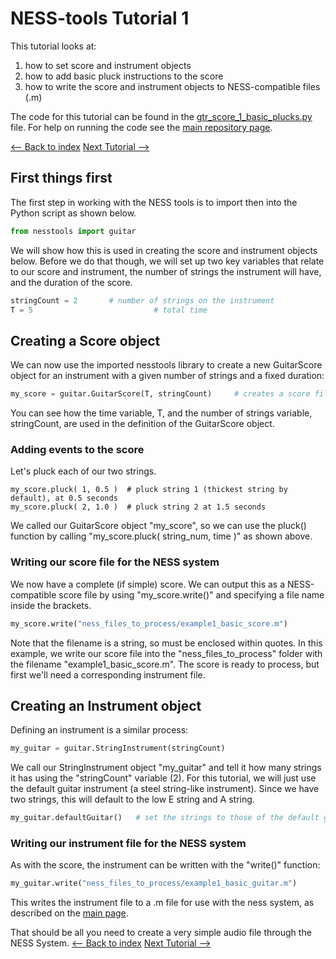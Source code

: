 # NESS-tools Tutorial 1

This tutorial looks at:

1. how to set score and instrument objects
2. how to add basic pluck instructions to the score
3. how to write the score and instrument objects to NESS-compatible files (.m)

The code for this tutorial can be found in the [gtr_score_1_basic_plucks.py](https://github.com/tommmmudd/ness-tools/blob/master/gtr_score_1_basic_plucks.py) file. For help on running the code see the [main repository page](https://tommmmudd.github.io/ness-tools/).

[<-- Back to index](https://tommmmudd.github.io/ness-tools/)  [Next Tutorial -->](https://tommmmudd.github.io/ness-tools/tutorials/tutorial2)

## First things first
The first step in working with the NESS tools is to import then into the Python script as shown below.

```python
from nesstools import guitar
```
We will show how this is used in creating the score and instrument objects below. Before we do that though, we will set up two key variables that relate to our score and instrument, the number of strings the instrument will have, and the duration of the score.

```python
stringCount = 2       # number of strings on the instrument
T = 5					        # total time
```

## Creating a Score object
We can now use the imported nesstools library to create a new GuitarScore object for an instrument with a given number of strings and a fixed duration:
```python
my_score = guitar.GuitarScore(T, stringCount)     # creates a score file using the imported lib and the two variables defined above
```
You can see how the time variable, T, and the number of strings variable, stringCount, are used in the definition of the GuitarScore object.

### Adding events to the score
Let's pluck each of our two strings. 
```
my_score.pluck( 1, 0.5 )  # pluck string 1 (thickest string by default), at 0.5 seconds
my_score.pluck( 2, 1.0 )  # pluck string 2 at 1.5 seconds
```
We called our GuitarScore object "my_score", so we can use the pluck() function by calling "my_score.pluck( string_num, time )" as shown above.

### Writing our score file for the NESS system
We now have a complete (if simple) score. We can output this as a NESS-compatible score file by using "my_score.write()" and specifying a file name inside the brackets.
```python
my_score.write("ness_files_to_process/example1_basic_score.m")
```
Note that the filename is a string, so must be enclosed within quotes. In this example, we write our score file into the "ness_files_to_process" folder with the filename "example1_basic_score.m". The score is ready to process, but first we'll need a corresponding instrument file.

## Creating an Instrument object
Defining an instrument is a similar process:
```python
my_guitar = guitar.StringInstrument(stringCount)
```
We call our StringInstrument object "my_guitar" and tell it how many strings it has using the "stringCount" variable (2). For this tutorial, we will just use the default guitar instrument (a steel string-like instrument). Since we have two strings, this will default to the low E string and A string.
```python
my_guitar.defaultGuitar()   # set the strings to those of the default guitar prototype
```
### Writing our instrument file for the NESS system
As with the score, the instrument can be written with the "write()" function:
```python
my_guitar.write("ness_files_to_process/example1_basic_guitar.m")
```
This writes the instrument file to a .m file for use with the ness system, as described on the [main page](https://tommmmudd.github.io/ness-tools/).

That should be all you need to create a very simple audio file through the NESS System.
[<-- Back to index](https://tommmmudd.github.io/ness-tools/)  [Next Tutorial -->](https://tommmmudd.github.io/ness-tools/tutorials/tutorial2)
